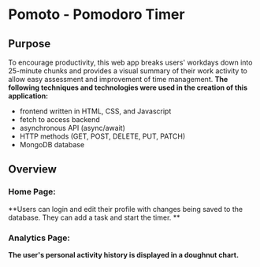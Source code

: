 # Pomoto - Pomodoro Timer
## Purpose
To encourage productivity, this web app breaks users' workdays down into 25-minute chunks and provides a visual summary of their work activity to allow easy assessment and improvement of time management. 
**The following techniques and technologies were used in the creation of this application:**
* frontend written in HTML, CSS, and Javascript
* fetch to access backend
* asynchronous API (async/await)
* HTTP methods (GET, POST, DELETE, PUT, PATCH)
* MongoDB database

## Overview
### Home Page:
**Users can login and edit their profile with changes being saved to the database. They can add a task and start the timer. **
### Analytics Page:
**The user's personal activity history is displayed in a doughnut chart.**
